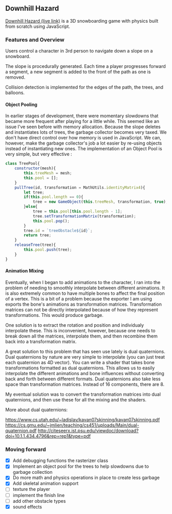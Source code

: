 ## Downhill Hazard

[Downhill Hazard (live link)](https://axadn.github.io/downhill-hazard/public) is a 3D snowboarding game with physics built from scratch using JavaScript.


### Features and Overview
Users control a character in 3rd person to navigate down a slope on a snowboard.

The slope is procedurally generated. Each time a player progresses forward a segment,
a new segment is added to the front of the path as one is removed.

Collision detection is implemented for the edges of the path, the trees, and balloons.

#### Object Pooling
In earlier stages of development, there were momentary slowdowns that became more frequent after playing for a little while. This seemed like an issue I've seen before with memory allocation. Because the slope deletes and instantiates lots of trees, the garbage collector becomes very taxed. We don't have direct control over how memory is used in JavaScript. We can, however, make the garbage collector's job a lot easier by re-using objects instead of instantiating new ones. The implementation of an Object Pool is very simple, but very effective :

```javascript
class TreePool{
    constructor(mesh){
        this.treeMesh = mesh;
        this.pool = [];
    }
    pullTree(id, transformation = MathUtils.identityMatrix4){
        let tree;
        if(this.pool.length == 0){
            tree = new GameObject(this.treeMesh, transformation, true);
        }else{
            tree = this.pool[this.pool.length - 1];
            tree.setTransformationMatrix(transformation);
            this.pool.pop();
        }
        tree.id = `treeObstacle${id}`;
        return tree;
    }
    releaseTree(tree){
        this.pool.push(tree);
    }
}

```

#### Animation Mixing
Eventually, when I began to add animations to the character, I ran into the problem of needing to smoothly interpolate between different animations. It is also extremely common to have multiple bones to affect the final position of a vertex. This is a bit of a problem because the exporter I am using exports the bone's animations as transformation matrices. Transformation matrices can not be directly interpolated because of how they represent transformations. This would produce garbage.

One solution is to extract the rotation and position and individualy interpolate these. This is inconvenient, however, because one needs to break down all the matrices, interpolate them, and then recombine them back into a transformation matrix.

A great solution to this problem that has seen use lately is dual quaternions. Dual quaternions by nature are very simple to interpolate (you can just treat each quaternion as 4D vector). You can write a shader that takes bone transformations formatted as dual quaternions. This allows us to easily interpolate the different animations and bone influences without converting back and forth between different formats. Dual quaternions also take less space than transformation matrices. Instead of 16 components, there are 8.

My eventual solution was to convert the transformation matrices into dual quaternions, and then use these for all the mixing and the shaders.

More about dual quaternions: 

https://www.cs.utah.edu/~ladislav/kavan07skinning/kavan07skinning.pdf
https://cs.gmu.edu/~jmlien/teaching/cs451/uploads/Main/dual-quaternion.pdf
http://citeseerx.ist.psu.edu/viewdoc/download?doi=10.1.1.434.4796&rep=rep1&type=pdf

### Moving forward
- [x] Add debugging functions the rasterizer class 
- [x] Implement an object pool for the trees to help slowdowns due to garbage collection
- [x] Do more math and physics operations in place to create less garbage
- [x] Add skeletal animation support
- [ ] texture the player
- [ ] implement the finish line
- [ ] add other obstacle types
- [x] sound effects

